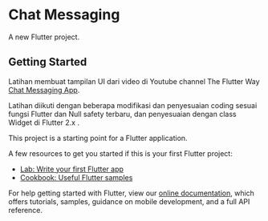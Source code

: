 # Chat Messaging

A new Flutter project.

## Getting Started

Latihan membuat tampilan UI dari video di Youtube channel The Flutter Way [Chat Messaging App](https://www.youtube.com/watch?v=uiJF-ShOLyo).

Latihan diikuti dengan beberapa modifikasi dan penyesuaian coding sesuai fungsi Flutter dan Null safety terbaru, dan penyesuaian dengan class Widget di Flutter 2.x .

This project is a starting point for a Flutter application.

A few resources to get you started if this is your first Flutter project:

- [Lab: Write your first Flutter app](https://flutter.dev/docs/get-started/codelab)
- [Cookbook: Useful Flutter samples](https://flutter.dev/docs/cookbook)

For help getting started with Flutter, view our
[online documentation](https://flutter.dev/docs), which offers tutorials,
samples, guidance on mobile development, and a full API reference.
